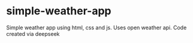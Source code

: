 # simple-weather-app
Simple weather app using html, css and js. Uses open weather api. Code created via deepseek
